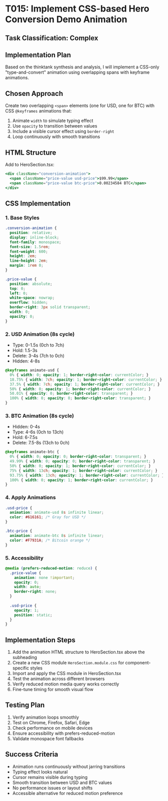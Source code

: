 # T015: Implement CSS-based Hero Conversion Demo Animation

## Task Classification: Complex

## Implementation Plan

Based on the thinktank synthesis and analysis, I will implement a CSS-only "type-and-convert" animation using overlapping spans with keyframe animations.

## Chosen Approach

Create two overlapping `<span>` elements (one for USD, one for BTC) with CSS `@keyframes` animations that:
1. Animate `width` to simulate typing effect
2. Use `opacity` to transition between values
3. Include a visible cursor effect using `border-right`
4. Loop continuously with smooth transitions

## HTML Structure

Add to HeroSection.tsx:
```jsx
<div className="conversion-animation">
  <span className="price-value usd-price">$99.99</span>
  <span className="price-value btc-price">0.00234584 BTC</span>
</div>
```

## CSS Implementation

### 1. Base Styles
```css
.conversion-animation {
  position: relative;
  display: inline-block;
  font-family: monospace;
  font-size: 1.5rem;
  font-weight: 600;
  height: 2em;
  line-height: 2em;
  margin: 1rem 0;
}

.price-value {
  position: absolute;
  top: 0;
  left: 0;
  white-space: nowrap;
  overflow: hidden;
  border-right: 3px solid transparent;
  width: 0;
  opacity: 0;
}
```

### 2. USD Animation (8s cycle)
- Type: 0-1.5s (0ch to 7ch)
- Hold: 1.5-3s 
- Delete: 3-4s (7ch to 0ch)
- Hidden: 4-8s

```css
@keyframes animate-usd {
  0% { width: 0; opacity: 1; border-right-color: currentColor; }
  18.75% { width: 7ch; opacity: 1; border-right-color: currentColor; }
  37.5% { width: 7ch; opacity: 1; border-right-color: currentColor; }
  50% { width: 0; opacity: 1; border-right-color: currentColor; }
  50.01% { opacity: 0; border-right-color: transparent; }
  100% { width: 0; opacity: 0; border-right-color: transparent; }
}
```

### 3. BTC Animation (8s cycle)
- Hidden: 0-4s
- Type: 4-6s (0ch to 13ch)
- Hold: 6-7.5s
- Delete: 7.5-8s (13ch to 0ch)

```css
@keyframes animate-btc {
  0% { width: 0; opacity: 0; border-right-color: transparent; }
  49.99% { width: 0; opacity: 0; border-right-color: transparent; }
  50% { width: 0; opacity: 1; border-right-color: currentColor; }
  75% { width: 13ch; opacity: 1; border-right-color: currentColor; }
  93.75% { width: 13ch; opacity: 1; border-right-color: currentColor; }
  100% { width: 0; opacity: 1; border-right-color: currentColor; }
}
```

### 4. Apply Animations
```css
.usd-price {
  animation: animate-usd 8s infinite linear;
  color: #616161; /* Gray for USD */
}

.btc-price {
  animation: animate-btc 8s infinite linear;
  color: #F7931A; /* Bitcoin orange */
}
```

### 5. Accessibility
```css
@media (prefers-reduced-motion: reduce) {
  .price-value {
    animation: none !important;
    opacity: 0;
    width: auto;
    border-right: none;
  }
  
  .usd-price {
    opacity: 1;
    position: static;
  }
}
```

## Implementation Steps

1. Add the animation HTML structure to HeroSection.tsx above the subheading
2. Create a new CSS module `HeroSection.module.css` for component-specific styles
3. Import and apply the CSS module in HeroSection.tsx
4. Test the animation across different browsers
5. Verify reduced motion media query works correctly
6. Fine-tune timing for smooth visual flow

## Testing Plan

1. Verify animation loops smoothly
2. Test on Chrome, Firefox, Safari, Edge
3. Check performance on mobile devices
4. Ensure accessibility with prefers-reduced-motion
5. Validate monospace font fallbacks

## Success Criteria

- Animation runs continuously without jarring transitions
- Typing effect looks natural
- Cursor remains visible during typing
- Smooth transition between USD and BTC values
- No performance issues or layout shifts
- Accessible alternative for reduced motion preference